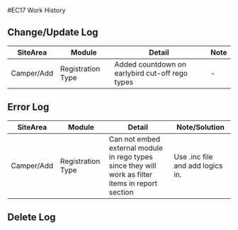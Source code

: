 #EC17 Work History

## Change/Update Log
SiteArea | Module | Detail | Note
--- | --- | --- | ---
Camper/Add | Registration Type | Added countdown on earlybird cut-off rego types | -




## Error Log 

SiteArea | Module | Detail | Note/Solution
--- | --- | --- | ---
Camper/Add | Registration Type | Can not embed external module in rego types since they will work as filter items in report section | Use .inc file and add logics in. 


## Delete Log